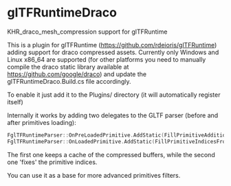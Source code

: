 # glTFRuntimeDraco
KHR_draco_mesh_compression support for glTFRuntime

This is a plugin for glTFRuntime (https://github.com/rdeioris/glTFRuntime) adding support for draco compressed assets.
Currently only Windows and Linux x86_64 are supported (for other platforms you need to manually compile the draco static library available at https://github.com/google/draco) and update the glTFRuntimeDraco.Build.cs file accordingly.

To enable it just add it to the Plugins/ directory (it will automatically register itself)

Internally it works by adding two delegates to the GLTF parser (before and after primitives loading):

```cpp
FglTFRuntimeParser::OnPreLoadedPrimitive.AddStatic(FillPrimitiveAdditionalBufferViewsFromDraco);
FglTFRuntimeParser::OnLoadedPrimitive.AddStatic(FillPrimitiveIndicesFromDraco);
```

The first one keeps a cache of the compressed buffers, while the second one 'fixes' the primitive indices.

You can use it as a base for more advanced primitives filters.

